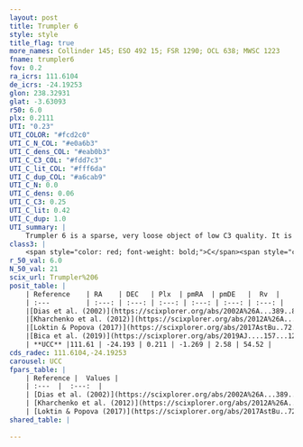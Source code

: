 ```yaml
---
layout: post
title: Trumpler 6
style: style
title_flag: true
more_names: Collinder 145; ESO 492 15; FSR 1290; OCL 638; MWSC 1223
fname: trumpler6
fov: 0.2
ra_icrs: 111.6104
de_icrs: -24.19253
glon: 238.32931
glat: -3.63093
r50: 6.0
plx: 0.2111
UTI: "0.23"
UTI_COLOR: "#fcd2c0"
UTI_C_N_COL: "#e0a6b3"
UTI_C_dens_COL: "#eab0b3"
UTI_C_C3_COL: "#fdd7c3"
UTI_C_lit_COL: "#fff6da"
UTI_C_dup_COL: "#a6cab9"
UTI_C_N: 0.0
UTI_C_dens: 0.06
UTI_C_C3: 0.25
UTI_C_lit: 0.42
UTI_C_dup: 1.0
UTI_summary: |
    Trumpler 6 is a sparse, very loose object of low C3 quality. It is poorly studied in the literature, with no articles listed in the last 6 years.<br><br><span style="color: #99180f; font-weight: bold;">Warning: </span>contains less than 25 stars with <i>P>0.5</i> estimated.
class3: |
    <span style="color: red; font-weight: bold;">C</span><span style="color: red; font-weight: bold;">C</span>
r_50_val: 6.0
N_50_val: 21
scix_url: Trumpler%206
posit_table: |
    | Reference    | RA    | DEC   | Plx  | pmRA  | pmDE   |  Rv  |
    | :---         | :---: | :---: | :---: | :---: | :---: | :---: |
    |[Dias et al. (2002)](https://scixplorer.org/abs/2002A%26A...389..871D) | 111.604 | -24.2 | -- | -3.68 | 3.76 | -- |
    |[Kharchenko et al. (2012)](https://scixplorer.org/abs/2012A%26A...543A.156K) | 111.608 | -24.19 | -- | -2.7 | 2.44 | -- |
    |[Loktin & Popova (2017)](https://scixplorer.org/abs/2017AstBu..72..257L) | 111.585 | -24.219 | -- | -3.934 | 1.419 | -- |
    |[Bica et al. (2019)](https://scixplorer.org/abs/2019AJ....157...12B) | 111.604 | -24.199 | -- | -- | -- | -- |
    | **UCC** |111.61 | -24.193 | 0.211 | -1.269 | 2.58 | 54.52 | 
cds_radec: 111.6104,-24.19253
carousel: UCC
fpars_table: |
    | Reference |  Values |
    | :---  |  :---:  |
    | [Dias et al. (2002)](https://scixplorer.org/abs/2002A%26A...389..871D) | `E(B-V)=0.62, Dist=2083.0, Age=8.65` |
    | [Kharchenko et al. (2012)](https://scixplorer.org/abs/2012A%26A...543A.156K) | `e_bv=0.729, distance=2839, log_age=8.615` |
    | [Loktin & Popova (2017)](https://scixplorer.org/abs/2017AstBu..72..257L) | `E(B-V)=0.417, Dmod=12.769, logt=9.02` |
shared_table: |
    
---
```

